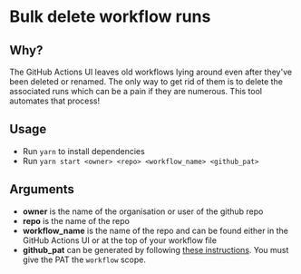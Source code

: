 # Bulk delete workflow runs

## Why?

The GitHub Actions UI leaves old workflows lying around even after they've been deleted or renamed. The only way to get rid of them is to delete the associated runs which can be a pain if they are numerous. This tool automates that process!

## Usage

- Run `yarn` to install dependencies
- Run `yarn start <owner> <repo> <workflow_name> <github_pat>`

## Arguments

- **owner** is the name of the organisation or user of the github repo
- **repo** is the name of the repo
- **workflow_name** is the name of the repo and can be found either in the GitHub Actions UI or at the top of your workflow file
- **github_pat** can be generated by following [these instructions](https://docs.github.com/en/free-pro-team@latest/github/authenticating-to-github/creating-a-personal-access-token). You must give the PAT the `workflow` scope.
